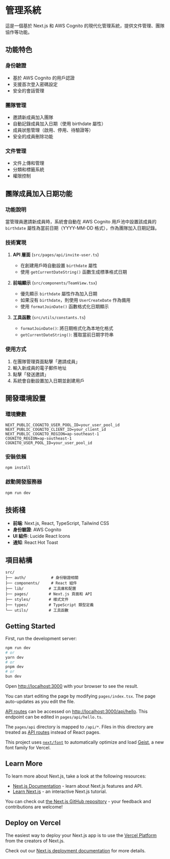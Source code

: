 # 管理系統

這是一個基於 Next.js 和 AWS Cognito 的現代化管理系統，提供文件管理、團隊協作等功能。

## 功能特色

### 身份驗證
- 基於 AWS Cognito 的用戶認證
- 支援首次登入密碼設定
- 安全的會話管理

### 團隊管理
- 邀請新成員加入團隊
- 自動記錄成員加入日期（使用 birthdate 屬性）
- 成員狀態管理（啟用、停用、待驗證等）
- 安全的成員刪除功能

### 文件管理
- 文件上傳和管理
- 分類和標籤系統
- 權限控制

## 團隊成員加入日期功能

### 功能說明
當管理員邀請新成員時，系統會自動在 AWS Cognito 用戶池中設置該成員的 `birthdate` 屬性為當前日期（YYYY-MM-DD 格式），作為團隊加入日期記錄。

### 技術實現
1. **API 層面** (`src/pages/api/invite-user.ts`)
   - 在創建用戶時自動設置 `birthdate` 屬性
   - 使用 `getCurrentDateString()` 函數生成標準格式日期

2. **前端顯示** (`src/components/TeamView.tsx`)
   - 優先顯示 `birthdate` 屬性作為加入日期
   - 如果沒有 `birthdate`，則使用 `UserCreateDate` 作為備用
   - 使用 `formatJoinDate()` 函數格式化日期顯示

3. **工具函數** (`src/utils/constants.ts`)
   - `formatJoinDate()`: 將日期格式化為本地化格式
   - `getCurrentDateString()`: 獲取當前日期字符串

### 使用方式
1. 在團隊管理頁面點擊「邀請成員」
2. 輸入新成員的電子郵件地址
3. 點擊「發送邀請」
4. 系統會自動設置加入日期並創建用戶

## 開發環境設置

### 環境變數
```env
NEXT_PUBLIC_COGNITO_USER_POOL_ID=your_user_pool_id
NEXT_PUBLIC_COGNITO_CLIENT_ID=your_client_id
NEXT_PUBLIC_COGNITO_REGION=ap-southeast-1
COGNITO_REGION=ap-southeast-1
COGNITO_USER_POOL_ID=your_user_pool_id
```

### 安裝依賴
```bash
npm install
```

### 啟動開發服務器
```bash
npm run dev
```

## 技術棧

- **前端**: Next.js, React, TypeScript, Tailwind CSS
- **身份驗證**: AWS Cognito
- **UI 組件**: Lucide React Icons
- **通知**: React Hot Toast

## 項目結構

```
src/
├── auth/           # 身份驗證相關
├── components/     # React 組件
├── lib/           # 工具庫和配置
├── pages/         # Next.js 頁面和 API
├── styles/        # 樣式文件
├── types/         # TypeScript 類型定義
└── utils/         # 工具函數
```

## Getting Started

First, run the development server:

```bash
npm run dev
# or
yarn dev
# or
pnpm dev
# or
bun dev
```

Open [http://localhost:3000](http://localhost:3000) with your browser to see the result.

You can start editing the page by modifying `pages/index.tsx`. The page auto-updates as you edit the file.

[API routes](https://nextjs.org/docs/pages/building-your-application/routing/api-routes) can be accessed on [http://localhost:3000/api/hello](http://localhost:3000/api/hello). This endpoint can be edited in `pages/api/hello.ts`.

The `pages/api` directory is mapped to `/api/*`. Files in this directory are treated as [API routes](https://nextjs.org/docs/pages/building-your-application/routing/api-routes) instead of React pages.

This project uses [`next/font`](https://nextjs.org/docs/pages/building-your-application/optimizing/fonts) to automatically optimize and load [Geist](https://vercel.com/font), a new font family for Vercel.

## Learn More

To learn more about Next.js, take a look at the following resources:

- [Next.js Documentation](https://nextjs.org/docs) - learn about Next.js features and API.
- [Learn Next.js](https://nextjs.org/learn-pages-router) - an interactive Next.js tutorial.

You can check out [the Next.js GitHub repository](https://github.com/vercel/next.js) - your feedback and contributions are welcome!

## Deploy on Vercel

The easiest way to deploy your Next.js app is to use the [Vercel Platform](https://vercel.com/new?utm_medium=default-template&filter=next.js&utm_source=create-next-app&utm_campaign=create-next-app-readme) from the creators of Next.js.

Check out our [Next.js deployment documentation](https://nextjs.org/docs/pages/building-your-application/deploying) for more details.
